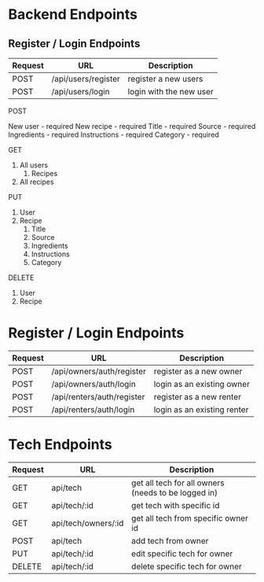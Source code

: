# Backend Endpoints

## Register / Login Endpoints

| Request | URL                 | Description             |
| ------- | ------------------- | ----------------------- |
| POST    | /api/users/register | register a new users    |
| POST    | /api/users/login    | login with the new user |

POST

New user - required
New recipe - required
Title - required
Source - required
Ingredients - required
Instructions - required
Category - required

GET

1. All users
   1. Recipes
2. All recipes

PUT

1. User
2. Recipe
   1. Title
   2. Source
   3. Ingredients
   4. Instructions
   5. Category

DELETE

1. User
2. Recipe

# Register / Login Endpoints

| Request | URL                        | Description                 |
| ------- | -------------------------- | --------------------------- |
| POST    | /api/owners/auth/register  | register as a new owner     |
| POST    | /api/owners/auth/login     | login as an existing owner  |
| POST    | /api/renters/auth/register | register as a new renter    |
| POST    | /api/renters/auth/login    | login as an existing renter |

# Tech Endpoints

| Request | URL                 | Description                                         |
| ------- | ------------------- | --------------------------------------------------- |
| GET     | api/tech            | get all tech for all owners (needs to be logged in) |
| GET     | api/tech/:id        | get tech with specific id                           |
| GET     | api/tech/owners/:id | get all tech from specific owner id                 |
| POST    | api/tech            | add tech from owner                                 |
| PUT     | api/tech/:id        | edit specific tech for owner                        |
| DELETE  | api/tech/:id        | delete specific tech for owner                      |
